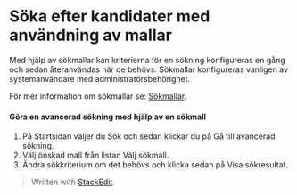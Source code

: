 # Söka efter kandidater med användning av mallar

Med hjälp av sökmallar kan kriterierna för en sökning konfigureras en gång och sedan återanvändas när de behövs. Sökmallar konfigureras vanligen av systemanvändare med administratörsbehörighet.

För mer information om sökmallar se:  [Sökmallar](search_templates.htm).

#### Göra en avancerad sökning med hjälp av en sökmall

1.  På  Startsidan  väljer du  Sök  och sedan klickar du på  Gå till avancerad sökning.
2.  Välj önskad mall från listan  Välj sökmall.
3.  Ändra sökkriterium om det behövs och klicka sedan på  Visa sökresultat.


> Written with [StackEdit](https://stackedit.io/).
<!--stackedit_data:
eyJoaXN0b3J5IjpbLTYyMjA3ODUyMF19
-->